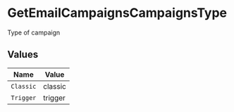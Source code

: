 # GetEmailCampaignsCampaignsType

Type of campaign


## Values

| Name      | Value     |
| --------- | --------- |
| `Classic` | classic   |
| `Trigger` | trigger   |